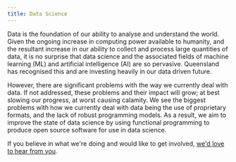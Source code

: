 ```yaml
---
title: Data Science
---
```


Data is the foundation of our ability to analyse and understand the world. Given the ongoing
increase in computing power available to humanity, and the resultant increase in our ability to
collect and process large quantities of data, it is no surprise that data science and the associated
fields of machine learning (ML) and artificial intelligence (AI) are so pervasive. Queensland has
recognised this and are investing heavily in our data driven future.

However, there are significant problems with the way we currently deal with data. If not addressed,
these problems and their impact will grow; at best slowing our progress, at worst causing calamity.
We see the biggest problems with how we currently deal with data being the use of proprietary
formats, and the lack of robust programming models. As a result, we aim to improve the state of data
science by using functional programming to produce open source software for use in data science.

If you believe in what we're doing and would like to get involved, [we'd love to hear from
you](/contact).
